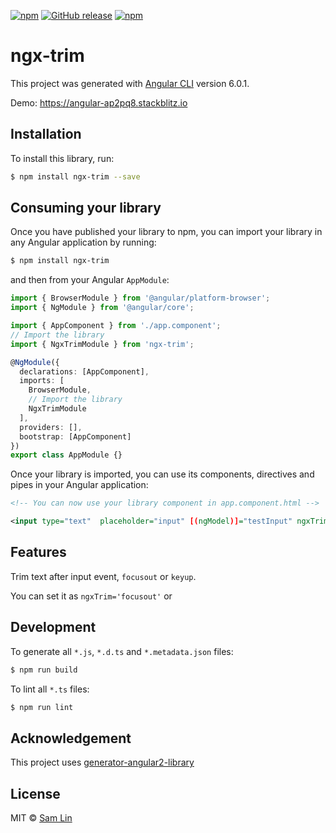 [![npm](https://img.shields.io/npm/dt/ngx-trim.svg?style=flat-square)](https://www.npmjs.com/package/ngx-trim)
[![GitHub release](https://img.shields.io/github/release/maxisam/ngx-trim.svg?style=flat-square)](https://github.com/maxisam/ngx-trim/releases)
[![npm](https://img.shields.io/npm/l/ngx-trim.svg?style=flat-square)]()

# ngx-trim

This project was generated with [Angular CLI](https://github.com/angular/angular-cli) version 6.0.1.

Demo: https://angular-ap2pq8.stackblitz.io

## Installation

To install this library, run:

```bash
$ npm install ngx-trim --save
```

## Consuming your library

Once you have published your library to npm, you can import your library in any Angular application by running:

```bash
$ npm install ngx-trim
```

and then from your Angular `AppModule`:

```typescript
import { BrowserModule } from '@angular/platform-browser';
import { NgModule } from '@angular/core';

import { AppComponent } from './app.component';
// Import the library
import { NgxTrimModule } from 'ngx-trim';

@NgModule({
  declarations: [AppComponent],
  imports: [
    BrowserModule,
    // Import the library
    NgxTrimModule
  ],
  providers: [],
  bootstrap: [AppComponent]
})
export class AppModule {}
```

Once your library is imported, you can use its components, directives and pipes in your Angular application:

```xml
<!-- You can now use your library component in app.component.html -->

<input type="text"  placeholder="input" [(ngModel)]="testInput" ngxTrim>
```

## Features

Trim text after input event, `focusout` or `keyup`.

You can set it as `ngxTrim='focusout'` or

## Development

To generate all `*.js`, `*.d.ts` and `*.metadata.json` files:

```bash
$ npm run build
```

To lint all `*.ts` files:

```bash
$ npm run lint
```

## Acknowledgement

This project uses [generator-angular2-library](https://github.com/jvandemo/generator-angular2-library)

## License

MIT © [Sam Lin](mailto:maxisam@gmail.com)
